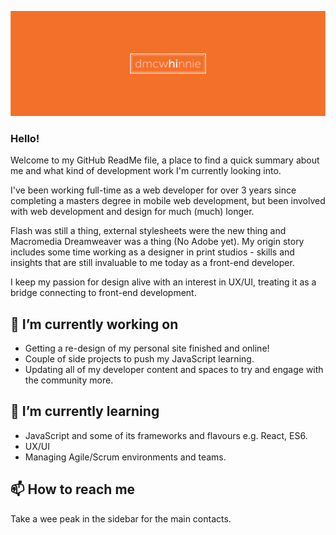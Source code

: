 ![dmcwhinnie logo](assets/git-hub_hero-img.png)

### Hello!

Welcome to my GitHub ReadMe file, a place to find a quick summary about me and what kind of development work I'm currently looking into.

I've been working full-time as a web developer for over 3 years since completing a masters degree in mobile web development, but been involved with web development and design for much (much) longer.

Flash was still a thing, external stylesheets were the new thing and Macromedia Dreamweaver was a thing (No Adobe yet). My origin story includes some time working as a designer in print studios - skills and insights that are still invaluable to me today as a front-end developer.

I keep my passion for design alive with an interest in UX/UI, treating it as a bridge connecting to front-end development.

## 🔭 I’m currently working on

- Getting a re-design of my personal site finished and online!
- Couple of side projects to push my JavaScript learning.
- Updating all of my developer content and spaces to try and engage with the community more.

## 🌱 I’m currently learning

- JavaScript and some of its frameworks and flavours e.g. React, ES6.
- UX/UI
- Managing Agile/Scrum environments and teams.

## 📫 How to reach me

Take a wee peak in the sidebar for the main contacts.
